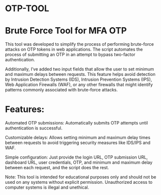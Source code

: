# OTP-TOOL

# Brute Force Tool for MFA OTP

This tool was developed to simplify the process of performing brute-force attacks on OTP tokens in web applications. The script automates the process of submitting an OTP in an attempt to bypass two-factor authentication.

Additionally, I’ve added two input fields that allow the user to set minimum and maximum delays between requests. This feature helps avoid detection by Intrusion Detection Systems (IDS), Intrusion Prevention Systems (IPS), Web Application Firewalls (WAF), or any other firewalls that might identify patterns commonly associated with brute-force attacks.

# Features:

Automated OTP submissions: Automatically submits OTP attempts until authentication is successful.

Customizable delays: Allows setting minimum and maximum delay times between requests to avoid triggering security measures like IDS/IPS and WAF.

Simple configuration: Just provide the login URL, OTP submission URL, dashboard URL, user credentials, OTP, and minimum and maximum delay between each request, and the script does the rest.

Note: This tool is intended for educational purposes only and should not be used on any systems without explicit permission. Unauthorized access to computer systems is illegal and unethical.
